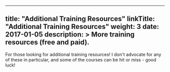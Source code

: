
---
title: "Additional Training Resources"
linkTitle: "Additional Training Resources"
weight: 3
date: 2017-01-05
description: >
  More training resources (free and paid).
---

For those looking for additional training resources! I don't advocate for any of these in particular, and some of the courses can be hit or miss - good luck!
